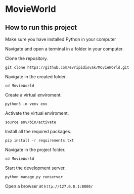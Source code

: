 # MovieWorld
## How to run this project

Make sure you have installed Python in your computer

Navigate and open a terminal in a folder in your computer.

Clone the repository.
```
git clone https://github.com/evripidisvak/MovieWorld.git
```

Navigate in the created folder.
```
cd MovieWorld
```

Create a virtual enviroment.
```
python3 -m venv env
```

Activate the virtual enviroment.
```
source env/bin/activate
```
Install all the required packages.
```
pip install -r requirements.txt
```

Navigate in the project folder.
```
cd MovieWorld
```

Start the development server.
```
python manage.py runserver
```

Open a browser at ```http://127.0.0.1:8000/```
